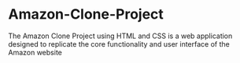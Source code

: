 # Amazon-Clone-Project
The Amazon Clone Project using HTML and CSS is a web application designed to replicate the core functionality and user interface of the Amazon website
